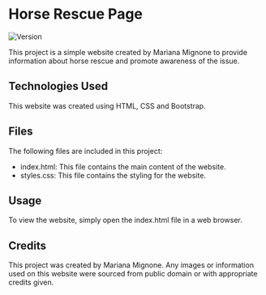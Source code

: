 # Horse Rescue Page

![Version](https://img.shields.io/badge/version-0.1.0-blue.svg)

This project is a simple website created by Mariana Mignone to provide information about horse rescue and promote awareness of the issue.

## Technologies Used

This website was created using HTML, CSS and Bootstrap.

## Files

The following files are included in this project:

- index.html: This file contains the main content of the website.
- styles.css: This file contains the styling for the website.

## Usage

To view the website, simply open the index.html file in a web browser.

## Credits

This project was created by Mariana Mignone. Any images or information used on this website were sourced from public domain or with appropriate credits given.
